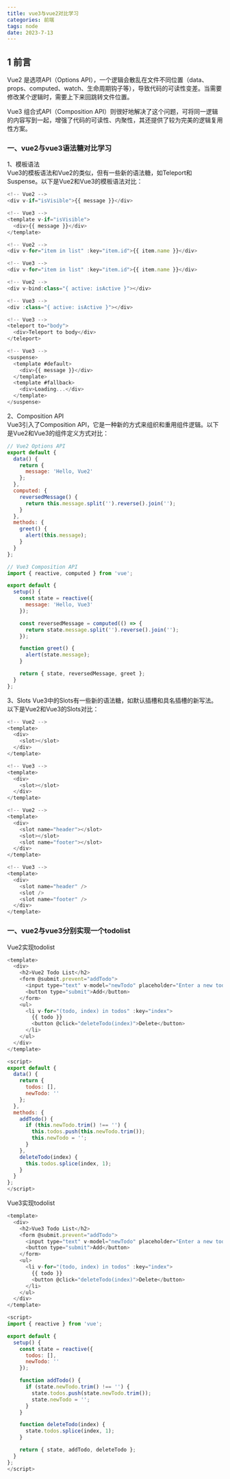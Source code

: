 ```yaml
---
title: vue3与vue2对比学习
categories: 前端
tags: node
date: 2023-7-13
---
```


## 1 前言
Vue2 是选项API（Options API），一个逻辑会散乱在文件不同位置（data、props、computed、watch、生命周期钩子等），导致代码的可读性变差。当需要修改某个逻辑时，需要上下来回跳转文件位置。   

Vue3 组合式API（Composition API）则很好地解决了这个问题，可将同一逻辑的内容写到一起，增强了代码的可读性、内聚性，其还提供了较为完美的逻辑复用性方案。   

### 一、vue2与vue3语法糖对比学习   
1、模板语法   
Vue3的模板语法和Vue2的类似，但有一些新的语法糖，如Teleport和Suspense。以下是Vue2和Vue3的模板语法对比：   
```javascript
<!-- Vue2 -->
<div v-if="isVisible">{{ message }}</div>

<!-- Vue3 -->
<template v-if="isVisible">
  <div>{{ message }}</div>
</template>

<!-- Vue2 -->
<div v-for="item in list" :key="item.id">{{ item.name }}</div>

<!-- Vue3 -->
<div v-for="item in list" :key="item.id">{{ item.name }}</div>

<!-- Vue2 -->
<div v-bind:class="{ active: isActive }"></div>

<!-- Vue3 -->
<div :class="{ active: isActive }"></div>

<!-- Vue3 -->
<teleport to="body">
  <div>Teleport to body</div>
</teleport>

<!-- Vue3 -->
<suspense>
  <template #default>
    <div>{{ message }}</div>
  </template>
  <template #fallback>
    <div>Loading...</div>
  </template>
</suspense>
```
2、Composition API   
Vue3引入了Composition API，它是一种新的方式来组织和重用组件逻辑。以下是Vue2和Vue3的组件定义方式对比：
```javascript
// Vue2 Options API
export default {
  data() {
    return {
      message: 'Hello, Vue2'
    };
  },
  computed: {
    reversedMessage() {
      return this.message.split('').reverse().join('');
    }
  },
  methods: {
    greet() {
      alert(this.message);
    }
  }
};

// Vue3 Composition API
import { reactive, computed } from 'vue';

export default {
  setup() {
    const state = reactive({
      message: 'Hello, Vue3'
    });

    const reversedMessage = computed(() => {
      return state.message.split('').reverse().join('');
    });

    function greet() {
      alert(state.message);
    }

    return { state, reversedMessage, greet };
  }
};
```
3、Slots
Vue3中的Slots有一些新的语法糖，如默认插槽和具名插槽的新写法。以下是Vue2和Vue3的Slots对比：
```javascript
<!-- Vue2 -->
<template>
  <div>
    <slot></slot>
  </div>
</template>

<!-- Vue3 -->
<template>
  <div>
    <slot></slot>
  </div>
</template>

<!-- Vue2 -->
<template>
  <div>
    <slot name="header"></slot>
    <slot></slot>
    <slot name="footer"></slot>
  </div>
</template>

<!-- Vue3 -->
<template>
  <div>
    <slot name="header" />
    <slot />
    <slot name="footer" />
  </div>
</template>
```
### 一、vue2与vue3分别实现一个todolist
Vue2实现todolist
```javascript
<template>
  <div>
    <h2>Vue2 Todo List</h2>
    <form @submit.prevent="addTodo">
      <input type="text" v-model="newTodo" placeholder="Enter a new todo">
      <button type="submit">Add</button>
    </form>
    <ul>
      <li v-for="(todo, index) in todos" :key="index">
        {{ todo }}
        <button @click="deleteTodo(index)">Delete</button>
      </li>
    </ul>
  </div>
</template>

<script>
export default {
  data() {
    return {
      todos: [],
      newTodo: ''
    };
  },
  methods: {
    addTodo() {
      if (this.newTodo.trim() !== '') {
        this.todos.push(this.newTodo.trim());
        this.newTodo = '';
      }
    },
    deleteTodo(index) {
      this.todos.splice(index, 1);
    }
  }
};
</script>
```
Vue3实现todolist   
```javascript
<template>
  <div>
    <h2>Vue3 Todo List</h2>
    <form @submit.prevent="addTodo">
      <input type="text" v-model="newTodo" placeholder="Enter a new todo">
      <button type="submit">Add</button>
    </form>
    <ul>
      <li v-for="(todo, index) in todos" :key="index">
        {{ todo }}
        <button @click="deleteTodo(index)">Delete</button>
      </li>
    </ul>
  </div>
</template>

<script>
import { reactive } from 'vue';

export default {
  setup() {
    const state = reactive({
      todos: [],
      newTodo: ''
    });

    function addTodo() {
      if (state.newTodo.trim() !== '') {
        state.todos.push(state.newTodo.trim());
        state.newTodo = '';
      }
    }

    function deleteTodo(index) {
      state.todos.splice(index, 1);
    }

    return { state, addTodo, deleteTodo };
  }
};
</script>
```